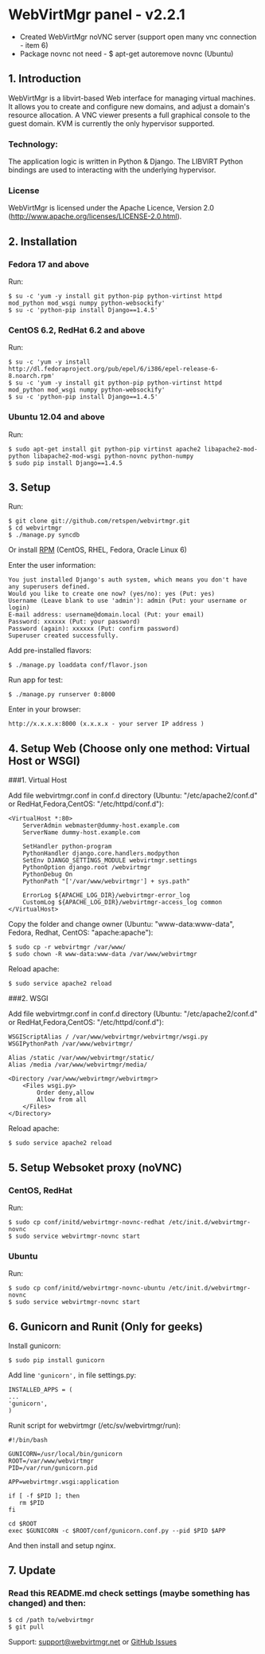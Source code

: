 # WebVirtMgr panel - v2.2.1

* Created WebVirtMgr noVNC server (support open many vnc connection - item 6)
* Package novnc not need - $ apt-get autoremove novnc (Ubuntu)

## 1. Introduction

WebVirtMgr is a libvirt-based Web interface for managing virtual machines. It allows you to create and configure new domains, and adjust a domain's resource allocation. A VNC viewer presents a full graphical console to the guest domain. KVM is currently the only hypervisor supported.

### Technology:

The application logic is written in Python & Django. The LIBVIRT Python bindings are used to interacting with the underlying hypervisor.

### License

WebVirtMgr is licensed under the Apache Licence, Version 2.0 (http://www.apache.org/licenses/LICENSE-2.0.html).

## 2. Installation

### Fedora 17 and above

Run:

    $ su -c 'yum -y install git python-pip python-virtinst httpd mod_python mod_wsgi numpy python-websockify'
    $ su -c 'python-pip install Django==1.4.5'

### CentOS 6.2, RedHat 6.2 and above

Run:

    $ su -c 'yum -y install http://dl.fedoraproject.org/pub/epel/6/i386/epel-release-6-8.noarch.rpm'
    $ su -c 'yum -y install git python-pip python-virtinst httpd mod_python mod_wsgi numpy python-websockify'
    $ su -c 'python-pip install Django==1.4.5'

### Ubuntu 12.04 and above

Run:

    $ sudo apt-get install git python-pip virtinst apache2 libapache2-mod-python libapache2-mod-wsgi python-novnc python-numpy
    $ sudo pip install Django==1.4.5

## 3. Setup

Run: 
    
    $ git clone git://github.com/retspen/webvirtmgr.git
    $ cd webvirtmgr
    $ ./manage.py syncdb
    
Or install <a href="https://github.com/euforia/webvirtmgr">RPM</a> (CentOS, RHEL, Fedora, Oracle Linux 6)  

Enter the user information:

    You just installed Django's auth system, which means you don't have any superusers defined.
    Would you like to create one now? (yes/no): yes (Put: yes)
    Username (Leave blank to use 'admin'): admin (Put: your username or login)
    E-mail address: username@domain.local (Put: your email)
    Password: xxxxxx (Put: your password)
    Password (again): xxxxxx (Put: confirm password)
    Superuser created successfully.

Add pre-installed flavors:
    
    $ ./manage.py loaddata conf/flavor.json

Run app for test:

    $ ./manage.py runserver 0:8000
    
Enter in your browser:
    
    http://x.x.x.x:8000 (x.x.x.x - your server IP address )

## 4. Setup Web (Choose only one method: Virtual Host or WSGI)

###1. Virtual Host 

Add file webvirtmgr.conf in conf.d directory (Ubuntu: "/etc/apache2/conf.d" or RedHat,Fedora,CentOS: "/etc/httpd/conf.d"):

    <VirtualHost *:80>
        ServerAdmin webmaster@dummy-host.example.com
        ServerName dummy-host.example.com

        SetHandler python-program
        PythonHandler django.core.handlers.modpython
        SetEnv DJANGO_SETTINGS_MODULE webvirtmgr.settings
        PythonOption django.root /webvirtmgr
        PythonDebug On
        PythonPath "['/var/www/webvirtmgr'] + sys.path"
        
        ErrorLog ${APACHE_LOG_DIR}/webvirtmgr-error_log
        CustomLog ${APACHE_LOG_DIR}/webvirtmgr-access_log common
    </VirtualHost>

Copy the folder and change owner (Ubuntu: "www-data:www-data", Fedora, Redhat, CentOS: "apache:apache"):

    $ sudo cp -r webvirtmgr /var/www/
    $ sudo chown -R www-data:www-data /var/www/webvirtmgr

Reload apache:
    
    $ sudo service apache2 reload
    
###2. WSGI

Add file webvirtmgr.conf in conf.d directory (Ubuntu: "/etc/apache2/conf.d" or RedHat,Fedora,CentOS: "/etc/httpd/conf.d"):

    WSGIScriptAlias / /var/www/webvirtmgr/webvirtmgr/wsgi.py
    WSGIPythonPath /var/www/webvirtmgr/

    Alias /static /var/www/webvirtmgr/static/
    Alias /media /var/www/webvirtmgr/media/

    <Directory /var/www/webvirtmgr/webvirtmgr>
        <Files wsgi.py>
            Order deny,allow
            Allow from all
        </Files>
    </Directory>

Reload apache:
    
    $ sudo service apache2 reload

## 5. Setup Websoket proxy (noVNC)

### CentOS, RedHat

Run:

    $ sudo cp conf/initd/webvirtmgr-novnc-redhat /etc/init.d/webvirtmgr-novnc
    $ sudo service webvirtmgr-novnc start

### Ubuntu

Run: 

    $ sudo cp conf/initd/webvirtmgr-novnc-ubuntu /etc/init.d/webvirtmgr-novnc
    $ sudo service webvirtmgr-novnc start

## 6. Gunicorn and Runit (Only for geeks)

Install gunicorn:

    $ sudo pip install gunicorn

Add line <code>'gunicorn',</code> in file settings.py:

    INSTALLED_APPS = (
    ...
    'gunicorn',
    )

Runit script for webvirtmgr (/etc/sv/webvirtmgr/run):

    #!/bin/bash

    GUNICORN=/usr/local/bin/gunicorn
    ROOT=/var/www/webvirtmgr
    PID=/var/run/gunicorn.pid

    APP=webvirtmgr.wsgi:application

    if [ -f $PID ]; then
       rm $PID
    fi

    cd $ROOT
    exec $GUNICORN -c $ROOT/conf/gunicorn.conf.py --pid $PID $APP
    
And then install and setup nginx.

## 7. Update

### Read this README.md check settings (maybe something has changed) and then:

    $ cd /path to/webvirtmgr
    $ git pull

Support: support@webvirtmgr.net or <a href="https://github.com/retspen/webvirtmgr/issues">GitHub Issues</a>

